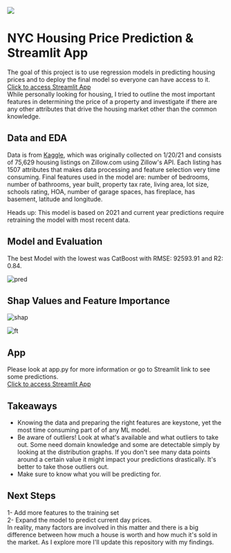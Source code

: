 ![](https://cdn.shopify.com/s/files/1/0902/2046/products/NYC-Rowhouses-final-2000px-w_1200x1200.jpg?v=1661202266)

# NYC Housing Price Prediction & Streamlit App 
The goal of this project is to use regression models in predicting housing prices and to deploy the final model so everyone can have access to it.  
[Click to access Streamlit App](https://baharbiazar-nyhousing-app-3l9e70.streamlit.app/)  
While personally looking for housing, I tried to outline the most important features in determining the price of a property and investigate if there are any other attributes that drive the housing market other than the common knowledge. 
## Data and EDA
Data is from [Kaggle](https://www.kaggle.com/datasets/ericpierce/new-york-housing-zillow-api), which was originally collected on 1/20/21 and consists of 75,629 housing listings on Zillow.com using Zillow's API. Each listing has 1507 attributes that makes data processing and feature selection very time consuming.
Final features used in the model are: number of bedrooms, number of bathrooms, year built, property tax rate, living area, lot size, schools rating, HOA, number of garage spaces, has fireplace, has basement, latitude and longitude.

Heads up: This model is based on 2021 and current year predictions require retraining the model with most recent data.

## Model and Evaluation
The best Model with the lowest was CatBoost with RMSE: 92593.91 and R2: 0.84.  

![pred](https://user-images.githubusercontent.com/70281148/236565968-bcb5a7e7-cbc5-43d6-a4a4-ec10418fe4ed.png)

## Shap Values and Feature Importance

![shap](https://user-images.githubusercontent.com/70281148/236566746-0abd4f03-0a57-4968-b837-7f8c017276f6.png)  


![ft](https://user-images.githubusercontent.com/70281148/236566744-80e41452-23c2-460d-898e-f94b4ef90d55.png)



## App
Please look at app.py for more information or go to Streamlit link to see some predictions.  
[Click to access Streamlit App](https://baharbiazar-nyhousing-app-3l9e70.streamlit.app/)

## Takeaways
- Knowing the data and preparing the right features are keystone, yet the most time consuming part of of any ML model. 
- Be aware of outliers! Look at what's available and what outliers to take out. Some need domain knowledge and some are detectable simply by looking at the distribution graphs. If you don't see many data points around a certain value it might impact your predictions drastically. It's better to take those outliers out.
- Make sure to know what you will be predicting for. 
## Next Steps
1- Add more features to the training set  
2- Expand the model to predict current day prices.  
In reality, many factors are involved in this matter and there is a big difference between how much a house is worth and how much it's sold in the market. As I explore more I'll update this repository with my findings.
